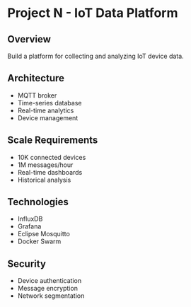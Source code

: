 # Project N - IoT Data Platform

## Overview
Build a platform for collecting and analyzing IoT device data.

## Architecture
- MQTT broker
- Time-series database
- Real-time analytics
- Device management

## Scale Requirements
- 10K connected devices
- 1M messages/hour
- Real-time dashboards
- Historical analysis

## Technologies
- InfluxDB
- Grafana
- Eclipse Mosquitto
- Docker Swarm

## Security
- Device authentication
- Message encryption
- Network segmentation
